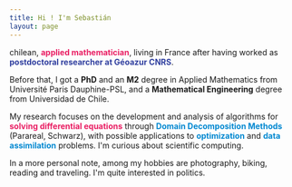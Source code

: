 ```yaml
---
title: Hi ! I'm Sebastián
layout: page
---
```

chilean, <strong style="color:#E91E63">applied mathematician</strong>, living in France after having worked as <strong style="color:#303F9F">postdoctoral researcher at Géoazur CNRS</strong>.
					
Before that, I got a <strong>PhD</strong> and an <strong>M2</strong> degree in Applied Mathematics from Université Paris Dauphine-PSL, and a <strong>Mathematical Engineering</strong> degree from Universidad de Chile.
					
My research focuses on the development and analysis of algorithms for <strong style="color:#E91E63">solving differential equations</strong> through <strong style="color:#0288D1">Domain Decomposition Methods</strong> (Parareal, Schwarz), with possible applications to <strong style="color:#0288D1">optimization</strong> and <strong style="color:#0288D1">data assimilation</strong> problems. I'm curious about scientific computing.

In a more personal note, among my hobbies are photography, biking, reading and traveling. I'm quite interested in politics.
